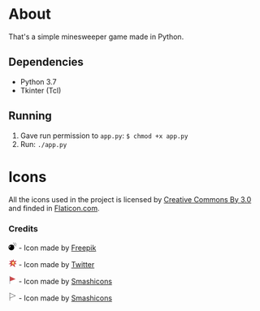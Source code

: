 
# About

That's a simple minesweeper game made in Python.

## Dependencies
- Python 3.7
- Tkinter (Tcl)

## Running
1. Gave run permission to `app.py`: `$ chmod +x app.py`
1. Run: `./app.py`

# Icons

All the icons used in the project is licensed by [Creative Commons By 3.0][cc3] and finded in [Flaticon.com][flaticon].

### Credits

![bomb.png](icons/png/bomb_16.png) - Icon made by [Freepik][freepik]

![explosion.png](icons/png/explosion_16.png) - Icon made by [Twitter][twitter]

![red_flag.png](icons/png/red_flag_16.png) - Icon made by [Smashicons][smashicons]

![white_flag.png](icons/png/white_flag_16.png) - Icon made by [Smashicons][smashicons]

<!-- Authors -->
[freepik]:(https://www.freepik.com/)
[twitter]:(https://www.flaticon.com/authors/twitter)
[smashicons]:(https://www.flaticon.com/authors/smashicons)

<!-- Licenses -->
[cc3]:(http://creativecommons.org/licenses/by/3.0/)

<!-- Source -->
[flaticon]:(https://www.flaticon.com)
